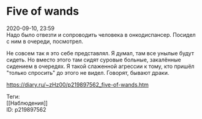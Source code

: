 Five of wands
==============

   
 2020-09-10, 23:59   
  Надо было отвезти и сопроводить человека в онкодиспансер. Посидел с ним в очереди, посмотрел.   
   
 Не совсем так я это себе представлял. Я думал, там все унылые будут сидеть. Но вместо этого там сидят суровые больные, закалённые сидением в очередях. Я такой слаженной агрессии к тому, кто пришёл "только спросить" до этого не видел. Говорят, бывают драки.   
    
 <https://diary.ru/~zHz00/p219897562_five-of-wands.htm>   
   
 Теги:   
 [[Наблюдения]]   
 ID: p219897562